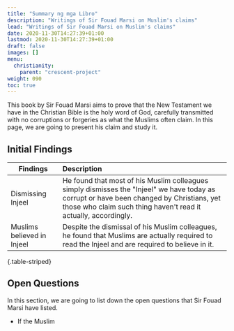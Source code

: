 ```yaml
---
title: "Summary ng mga Libro"
description: "Writings of Sir Fouad Marsi on Muslim's claims"
lead: "Writings of Sir Fouad Marsi on Muslim's claims"
date: 2020-11-30T14:27:39+01:00
lastmod: 2020-11-30T14:27:39+01:00
draft: false
images: []
menu:
  christianity:
    parent: "crescent-project"
weight: 090
toc: true
---
```

This book by Sir Fouad Marsi aims to prove that the New Testament we have in the Christian Bible is the holy word of God, carefully transmitted with no corruptions or forgeries as what the Muslims often claim. In this page, we are going to present his claim and study it.

## Initial Findings
| Findings   |      Description  |
|------------|:-------------|
| Dismissing Injeel |  He found that most of his Muslim colleagues simply dismisses the "Injeel" we have today as corrupt or have been changed by Christians, yet those who claim such thing haven't read it actually, accordingly. |
| Muslims believed in Injeel | Despite the dismissal of his Muslim colleagues, he found that Muslims are actually required to read the Injeel and are required to believe in it. |
{.table-striped}

## Open Questions
In this section, we are going to list down the open questions that Sir Fouad Marsi have listed.
* If the Muslim